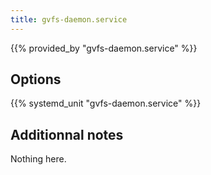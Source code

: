```yaml
---
title: gvfs-daemon.service
---
```


{{% provided_by "gvfs-daemon.service" %}}

## Options

{{% systemd_unit "gvfs-daemon.service" %}}

## Additionnal notes

Nothing here.